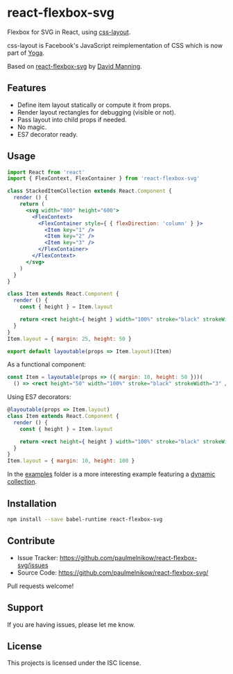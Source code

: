react-flexbox-svg
=================

Flexbox for SVG in React, using [css-layout][].

css-layout is Facebook's JavaScript reimplementation of CSS which is now part
of [Yoga][].

Based on [react-flexbox-svg][dlmanning/react-flexbox-svg] by
[David Manning][dlmanning].

[css-layout]: https://www.npmjs.com/package/css-layout
[yoga]: https://facebook.github.io/yoga/
[dlmanning/react-flexbox-svg]: https://github.com/dlmanning/react-flexbox-svg
[dlmanning]: https://github.com/dlmanning


Features
--------

- Define item layout statically or compute it from props.
- Render layout rectangles for debugging (visible or not).
- Pass layout into child props if needed.
- No magic.
- ES7 decorator ready.


Usage
-----

```jsx
import React from 'react'
import { FlexContext, FlexContainer } from 'react-flexbox-svg'

class StackedItemCollection extends React.Component {
  render () {
    return (
      <svg width="800" height="600">
        <FlexContext>
          <FlexContainer style={ { flexDirection: 'column' } }>
            <Item key="1" />
            <Item key="2" />
            <Item key="3" />
          </FlexContainer>
        </FlexContext>
      </svg>
    )
  }
}
```

```jsx
class Item extends React.Component {
  render () {
    const { height } = Item.layout

    return <rect height={ height } width="100%" stroke="black" strokeWidth="3" />
  }
}
Item.layout = { margin: 25, height: 50 }

export default layoutable(props => Item.layout)(Item)
```

As a functional component:
```jsx
const Item = layoutable(props => ({ margin: 10, height: 50 }))(
  () => <rect height="50" width="100%" stroke="black" strokeWidth="3" />)
```

Using ES7 decorators:
```jsx
@layoutable(props => Item.layout)
class Item extends React.Component {
  render () {
    const { height } = Item.layout

    return <rect height={ height } width="100%" stroke="black" strokeWidth="3" />
  }
}
Item.layout = { margin: 10, height: 100 }
```

In the [examples](examples/) folder is a more interesting example featuring a
[dynamic collection](examples/dynamic-collection.js).



Installation
------------

```sh
npm install --save babel-runtime react-flexbox-svg
```


Contribute
----------

- Issue Tracker: https://github.com/paulmelnikow/react-flexbox-svg/issues
- Source Code: https://github.com/paulmelnikow/react-flexbox-svg/

Pull requests welcome!


Support
-------

If you are having issues, please let me know.


License
-------

This projects is licensed under the ISC license.
